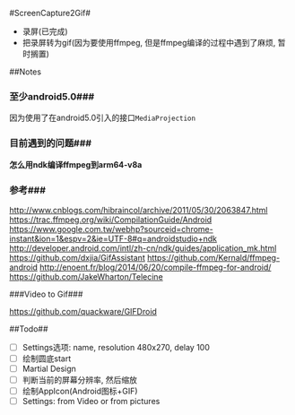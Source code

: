 #ScreenCapture2Gif#
- 录屏(已完成)
- 把录屏转为gif(因为要使用ffmpeg, 但是ffmpeg编译的过程中遇到了麻烦, 暂时搁置)

##Notes
### 至少android5.0###
因为使用了在android5.0引入的接口`MediaProjection`

### 目前遇到的问题###
**怎么用ndk编译ffmpeg到arm64-v8a**
### 参考###
http://www.cnblogs.com/hibraincol/archive/2011/05/30/2063847.html
https://trac.ffmpeg.org/wiki/CompilationGuide/Android
https://www.google.com.tw/webhp?sourceid=chrome-instant&ion=1&espv=2&ie=UTF-8#q=androidstudio+ndk
http://developer.android.com/intl/zh-cn/ndk/guides/application_mk.html
https://github.com/dxjia/GifAssistant
https://github.com/Kernald/ffmpeg-android
http://enoent.fr/blog/2014/06/20/compile-ffmpeg-for-android/
https://github.com/JakeWharton/Telecine

###Video to Gif###

https://github.com/quackware/GIFDroid

##Todo##
- [ ] Settings选项: name, resolution 480x270, delay 100
- [ ] 绘制圆底start
- [ ] Martial Design
- [ ] 判断当前的屏幕分辨率, 然后缩放
- [ ] 绘制AppIcon(Android图标+GIF)
- [ ] Settings: from Video or from pictures

